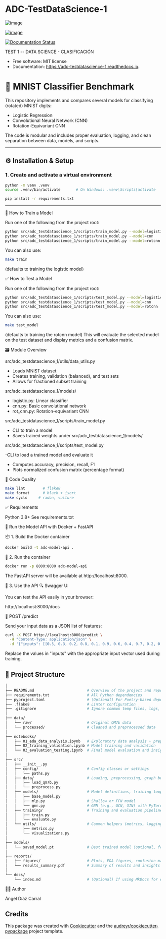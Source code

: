 # ADC-TestDataScience-1

[![image](https://img.shields.io/pypi/v/adc_testdatascience_1.svg)](https://pypi.python.org/pypi/adc_testdatascience_1)

[![image](https://img.shields.io/travis/adiazcarral/adc_testdatascience_1.svg)](https://travis-ci.com/adiazcarral/adc_testdatascience_1)

[![Documentation Status](https://readthedocs.org/projects/adc-testdatascience-1/badge/?version=latest)](https://adc-testdatascience-1.readthedocs.io/en/latest/?version=latest)

TEST 1 -- DATA SCIENCE - CLASIFICACIÓN

-   Free software: MIT license
-   Documentation: <https://adc-testdatascience-1.readthedocs.io>.

# 🧠 MNIST Classifier Benchmark

This repository implements and compares several models for classifying (rotated) MNIST digits:

- Logistic Regression
- Convolutional Neural Network (CNN)
- Rotation-Equivariant CNN

The code is modular and includes proper evaluation, logging, and clean separation between data, models, and scripts.

---

## ⚙️ Installation & Setup

### 1. Create and activate a virtual environment

```bash
python -m venv .venv
source .venv/bin/activate       # On Windows: .venv\Scripts\activate

pip install -r requirements.txt
```
---

🚀 How to Train a Model

Run one of the following from the project root:
```bash
python src/adc_testdatascience_1/scripts/train_model.py --model=logistic
python src/adc_testdatascience_1/scripts/train_model.py --model=cnn
python src/adc_testdatascience_1/scripts/train_model.py --model=rotcnn
```
You can also use:
```bash
make train
```
(defaults to training the logistic model)

✅ How to Test a Model

Run one of the following from the project root:
```bash
python src/adc_testdatascience_1/scripts/test_model.py --model=logistic
python src/adc_testdatascience_1/scripts/test_model.py --model=cnn
python src/adc_testdatascience_1/scripts/test_model.py --model=rotcnn
```
You can also use:
```bash
make test_model
```
(defaults to training the rotcnn model)
This will evaluate the selected model on the test dataset and display metrics and a confusion matrix.

🗃️ Module Overview

src/adc_testdatascience_1/utils/data_utils.py

- Loads MNIST dataset
- Creates training, validation (balanced), and test sets
- Allows for fractioned subset training

src/adc_testdatascience_1/models/

- logistic.py: Linear classifier
- cnn.py: Basic convolutional network
- rot_cnn.py: Rotation-equivariant CNN

src/adc_testdatascience_1/scripts/train_model.py

- CLI to train a model
- Saves trained weights under src/adc_testdatascience_1/models/

src/adc_testdatascience_1/scripts/test_model.py

-CLI to load a trained model and evaluate it
- Computes accuracy, precision, recall, F1
- Plots normalized confusion matrix (percentage format)

🧹 Code Quality
```bash
make lint        # flake8
make format      # black + isort
make cyclo     # radon, vulture
```
✅ Requirements

Python 3.8+
See requirements.txt

🐳 Run the Model API with Docker + FastAPI

📦 1. Build the Docker container
```bash
docker build -t adc-model-api .
```

🚀 2. Run the container
```bash
docker run -p 8000:8000 adc-model-api
```

The FastAPI server will be available at http://localhost:8000.

🧪 3. Use the API
🔍 Swagger UI

You can test the API easily in your browser:

http://localhost:8000/docs

🔮 POST /predict

Send your input data as a JSON list of features:
```bash
curl -X POST http://localhost:8000/predict \
  -H "Content-Type: application/json" \
  -d '{"inputs": [[0.5, 0.3, 0.2, 0.8, 0.1, 0.9, 0.6, 0.4, 0.7, 0.2, 0.1, 0.3, 0.5, 0.6, 0.2, 0.9, 0.4, 0.1, 0.7, 0.8, 0.3, 0.4, 0.6, 0.2, 0.5, 0.3]]}'
```
Replace the values in "inputs" with the appropriate input vector used during training.

## 📁 Project Structure

```bash
│
├── README.md                        # Overview of the project and repo structure
├── requirements.txt                 # All Python dependencies
├── pyproject.toml                   # (Optional) For Poetry-based dependency management
├── .flake8                          # Linter configuration
├── .gitignore                       # Ignore common temp files, logs, cache, etc.
│
├── data/
│   └── raw/                         # Original QM7b data
│   └── processed/                   # Cleaned and preprocessed data
│
├── notebooks/
│   ├── 01_eda_data_analysis.ipynb   # Exploratory data analysis + preprocessing
│   ├── 02_training_validation.ipynb # Model training and validation
│   └── 03_evaluation_testing.ipynb  # Final model evaluation and insights
│
├── src/
│   ├── __init__.py
│   ├── config/                      # Config classes or settings
│   │   └── paths.py
│   ├── data/                        # Loading, preprocessing, graph builders
│   │   ├── load_qm7b.py
│   │   └── preprocess.py
│   ├── models/                      # Model definitions, training loop, utils
│   │   ├── base_model.py
│   │   ├── mlp.py                   # Shallow or FFN model
│   │   └── gnn.py                   # GNN (e.g., GCN, GIN) with PyTorch Geometric
│   ├── training/                    # Training and evaluation pipeline
│   │   ├── train.py
│   │   └── evaluate.py
│   └── utils/                       # Common helpers (metrics, logging, plotting)
│       ├── metrics.py
│       └── visualizations.py
│
├── models/
│   └── saved_model.pt               # Best trained model (optional, for inference)
│
├── reports/
│   ├── figures/                     # Plots, EDA figures, confusion matrices
│   └── results_summary.pdf          # Summary of results and insights
│
└── docs/
    └── index.md                     # (Optional) If using MkDocs for documentation
```

🧑‍💻 Author

Ángel Díaz Carral

## Credits

This package was created with
[Cookiecutter](https://github.com/audreyr/cookiecutter) and the
[audreyr/cookiecutter-pypackage](https://github.com/audreyr/cookiecutter-pypackage)
project template.

